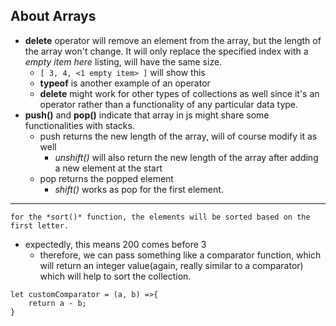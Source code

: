 ## About Arrays

- **delete** operator will remove an element from the array, but the length of the array won't change. It will only replace the specified index with a *empty item here* listing, will have the same size.
	- `[ 3, 4, <1 empty item> ]` will show this
	- **typeof** is another example of an operator
	- **delete** might work for other types of collections as well since it's an operator rather than a functionality of any particular data type.
- **push()** and **pop()** indicate that array in js might share some functionalities with stacks.
	- push returns the new length of the array, will of course modify it as well
		- *unshift()* will also return the new length of the array after adding a new element at the start
	- pop returns the popped element
		- *shift()* works as pop for the first element.

---- 

```ad-note
for the *sort()* function, the elements will be sorted based on the first letter.
```

 - expectedly, this means 200 comes before 3
	- therefore, we can pass something like a comparator function, which will return an integer value(again, really similar to a comparator) which will help to sort the collection.

```ad-example
let customComparator = (a, b) =>{
	return a - b;
}
```
